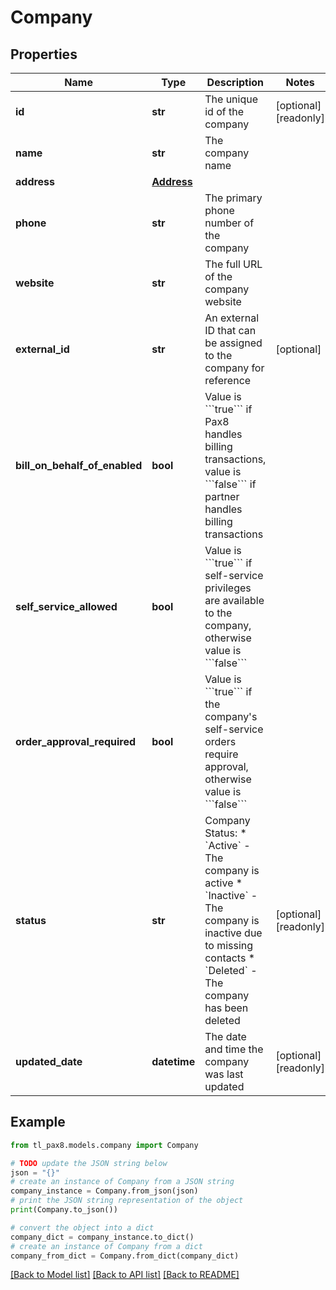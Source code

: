 # Company


## Properties

Name | Type | Description | Notes
------------ | ------------- | ------------- | -------------
**id** | **str** | The unique id of the company | [optional] [readonly] 
**name** | **str** | The company name | 
**address** | [**Address**](Address.md) |  | 
**phone** | **str** | The primary phone number of the company | 
**website** | **str** | The full URL of the company website | 
**external_id** | **str** | An external ID that can be assigned to the company for reference | [optional] 
**bill_on_behalf_of_enabled** | **bool** | Value is &#x60;&#x60;&#x60;true&#x60;&#x60;&#x60; if Pax8 handles billing transactions, value is &#x60;&#x60;&#x60;false&#x60;&#x60;&#x60; if partner handles billing transactions | 
**self_service_allowed** | **bool** | Value is &#x60;&#x60;&#x60;true&#x60;&#x60;&#x60; if self-service privileges are available to the company, otherwise value is &#x60;&#x60;&#x60;false&#x60;&#x60;&#x60; | 
**order_approval_required** | **bool** | Value is &#x60;&#x60;&#x60;true&#x60;&#x60;&#x60; if the company&#39;s self-service orders require approval, otherwise value is &#x60;&#x60;&#x60;false&#x60;&#x60;&#x60; | 
**status** | **str** | Company Status:   * &#x60;Active&#x60; - The company is active   * &#x60;Inactive&#x60; - The company is inactive due to missing contacts   * &#x60;Deleted&#x60; - The company has been deleted  | [optional] [readonly] 
**updated_date** | **datetime** | The date and time the company was last updated | [optional] [readonly] 

## Example

```python
from tl_pax8.models.company import Company

# TODO update the JSON string below
json = "{}"
# create an instance of Company from a JSON string
company_instance = Company.from_json(json)
# print the JSON string representation of the object
print(Company.to_json())

# convert the object into a dict
company_dict = company_instance.to_dict()
# create an instance of Company from a dict
company_from_dict = Company.from_dict(company_dict)
```
[[Back to Model list]](../README.md#documentation-for-models) [[Back to API list]](../README.md#documentation-for-api-endpoints) [[Back to README]](../README.md)


